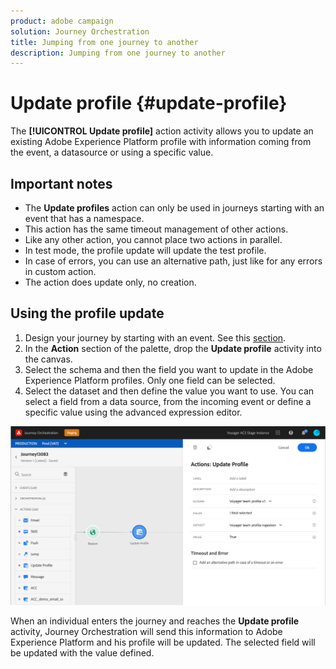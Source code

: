 ```yaml
---
product: adobe campaign
solution: Journey Orchestration
title: Jumping from one journey to another
description: Jumping from one journey to another
---
```


# Update profile {#update-profile}

The **[!UICONTROL Update profile]** action activity allows you to update an existing Adobe Experience Platform profile with information coming from the event, a datasource or using a specific value.

## Important notes

* The **Update profiles** action can only be used in journeys starting with an event that has a namespace.
* This action has the same timeout management of other actions.
* Like any other action, you cannot place two actions in parallel.
* In test mode, the profile update will update the test profile.  
* In case of errors, you can use an alternative path, just like for any errors in custom action.
* The action does update only, no creation.

## Using the profile update

1. Design your journey by starting with an event. See this [section](../building-journeys/journey.md).
1. In the **Action** section of the palette, drop the **Update profile** activity into the canvas.
1. Select the schema and then the field you want to update in the Adobe Experience Platform profiles. Only one field can be selected. 
1. Select the dataset and then define the value you want to use. You can select a field from a data source, from the incoming event or define a specific value using the advanced expression editor.

![](../assets/profileupdate1.png)

When an individual enters the journey and reaches the **Update profile** activity, Journey Orchestration will send this information to Adobe Experience Platform and his profile will be updated. The selected field will be updated with the value defined.
